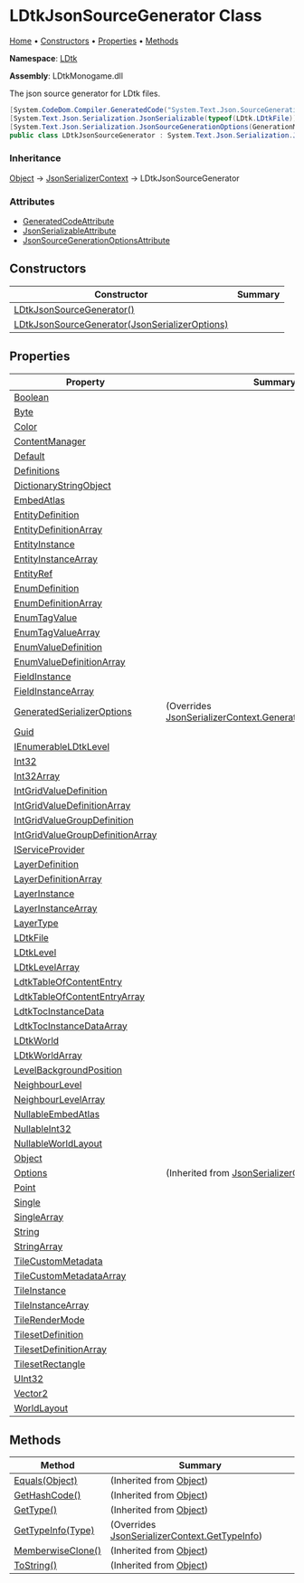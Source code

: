 # LDtkJsonSourceGenerator Class

[Home](../../README.md) &#x2022; [Constructors](#constructors) &#x2022; [Properties](#properties) &#x2022; [Methods](#methods)

**Namespace**: [LDtk](../README.md)

**Assembly**: LDtkMonogame\.dll

  
 The json source generator for LDtk files\. 

```csharp
[System.CodeDom.Compiler.GeneratedCode("System.Text.Json.SourceGeneration", "6.0.9.10508")]
[System.Text.Json.Serialization.JsonSerializable(typeof(LDtk.LDtkFile))]
[System.Text.Json.Serialization.JsonSourceGenerationOptions(GenerationMode = System.Text.Json.Serialization.JsonSourceGenerationMode.Metadata)]
public class LDtkJsonSourceGenerator : System.Text.Json.Serialization.JsonSerializerContext
```

### Inheritance

[Object](https://docs.microsoft.com/en-us/dotnet/api/system.object) &#x2192; [JsonSerializerContext](https://docs.microsoft.com/en-us/dotnet/api/system.text.json.serialization.jsonserializercontext) &#x2192; LDtkJsonSourceGenerator

### Attributes

* [GeneratedCodeAttribute](https://docs.microsoft.com/en-us/dotnet/api/system.codedom.compiler.generatedcodeattribute)
* [JsonSerializableAttribute](https://docs.microsoft.com/en-us/dotnet/api/system.text.json.serialization.jsonserializableattribute)
* [JsonSourceGenerationOptionsAttribute](https://docs.microsoft.com/en-us/dotnet/api/system.text.json.serialization.jsonsourcegenerationoptionsattribute)

## Constructors

| Constructor | Summary |
| ----------- | ------- |
| [LDtkJsonSourceGenerator()](-ctor/README.md#757449416) | |
| [LDtkJsonSourceGenerator(JsonSerializerOptions)](-ctor/README.md#4033714796) | |

## Properties

| Property | Summary |
| -------- | ------- |
| [Boolean](Boolean/README.md) | |
| [Byte](Byte/README.md) | |
| [Color](Color/README.md) | |
| [ContentManager](ContentManager/README.md) | |
| [Default](Default/README.md) | |
| [Definitions](Definitions/README.md) | |
| [DictionaryStringObject](DictionaryStringObject/README.md) | |
| [EmbedAtlas](EmbedAtlas/README.md) | |
| [EntityDefinition](EntityDefinition/README.md) | |
| [EntityDefinitionArray](EntityDefinitionArray/README.md) | |
| [EntityInstance](EntityInstance/README.md) | |
| [EntityInstanceArray](EntityInstanceArray/README.md) | |
| [EntityRef](EntityRef/README.md) | |
| [EnumDefinition](EnumDefinition/README.md) | |
| [EnumDefinitionArray](EnumDefinitionArray/README.md) | |
| [EnumTagValue](EnumTagValue/README.md) | |
| [EnumTagValueArray](EnumTagValueArray/README.md) | |
| [EnumValueDefinition](EnumValueDefinition/README.md) | |
| [EnumValueDefinitionArray](EnumValueDefinitionArray/README.md) | |
| [FieldInstance](FieldInstance/README.md) | |
| [FieldInstanceArray](FieldInstanceArray/README.md) | |
| [GeneratedSerializerOptions](GeneratedSerializerOptions/README.md) |  \(Overrides [JsonSerializerContext.GeneratedSerializerOptions](https://docs.microsoft.com/en-us/dotnet/api/system.text.json.serialization.jsonserializercontext.generatedserializeroptions)\) |
| [Guid](Guid/README.md) | |
| [IEnumerableLDtkLevel](IEnumerableLDtkLevel/README.md) | |
| [Int32](Int32/README.md) | |
| [Int32Array](Int32Array/README.md) | |
| [IntGridValueDefinition](IntGridValueDefinition/README.md) | |
| [IntGridValueDefinitionArray](IntGridValueDefinitionArray/README.md) | |
| [IntGridValueGroupDefinition](IntGridValueGroupDefinition/README.md) | |
| [IntGridValueGroupDefinitionArray](IntGridValueGroupDefinitionArray/README.md) | |
| [IServiceProvider](IServiceProvider/README.md) | |
| [LayerDefinition](LayerDefinition/README.md) | |
| [LayerDefinitionArray](LayerDefinitionArray/README.md) | |
| [LayerInstance](LayerInstance/README.md) | |
| [LayerInstanceArray](LayerInstanceArray/README.md) | |
| [LayerType](LayerType/README.md) | |
| [LDtkFile](LDtkFile/README.md) | |
| [LDtkLevel](LDtkLevel/README.md) | |
| [LDtkLevelArray](LDtkLevelArray/README.md) | |
| [LdtkTableOfContentEntry](LdtkTableOfContentEntry/README.md) | |
| [LdtkTableOfContentEntryArray](LdtkTableOfContentEntryArray/README.md) | |
| [LdtkTocInstanceData](LdtkTocInstanceData/README.md) | |
| [LdtkTocInstanceDataArray](LdtkTocInstanceDataArray/README.md) | |
| [LDtkWorld](LDtkWorld/README.md) | |
| [LDtkWorldArray](LDtkWorldArray/README.md) | |
| [LevelBackgroundPosition](LevelBackgroundPosition/README.md) | |
| [NeighbourLevel](NeighbourLevel/README.md) | |
| [NeighbourLevelArray](NeighbourLevelArray/README.md) | |
| [NullableEmbedAtlas](NullableEmbedAtlas/README.md) | |
| [NullableInt32](NullableInt32/README.md) | |
| [NullableWorldLayout](NullableWorldLayout/README.md) | |
| [Object](Object/README.md) | |
| [Options](https://docs.microsoft.com/en-us/dotnet/api/system.text.json.serialization.jsonserializercontext.options) |  \(Inherited from [JsonSerializerContext](https://docs.microsoft.com/en-us/dotnet/api/system.text.json.serialization.jsonserializercontext)\) |
| [Point](Point/README.md) | |
| [Single](Single/README.md) | |
| [SingleArray](SingleArray/README.md) | |
| [String](String/README.md) | |
| [StringArray](StringArray/README.md) | |
| [TileCustomMetadata](TileCustomMetadata/README.md) | |
| [TileCustomMetadataArray](TileCustomMetadataArray/README.md) | |
| [TileInstance](TileInstance/README.md) | |
| [TileInstanceArray](TileInstanceArray/README.md) | |
| [TileRenderMode](TileRenderMode/README.md) | |
| [TilesetDefinition](TilesetDefinition/README.md) | |
| [TilesetDefinitionArray](TilesetDefinitionArray/README.md) | |
| [TilesetRectangle](TilesetRectangle/README.md) | |
| [UInt32](UInt32/README.md) | |
| [Vector2](Vector2/README.md) | |
| [WorldLayout](WorldLayout/README.md) | |

## Methods

| Method | Summary |
| ------ | ------- |
| [Equals(Object)](https://docs.microsoft.com/en-us/dotnet/api/system.object.equals) |  \(Inherited from [Object](https://docs.microsoft.com/en-us/dotnet/api/system.object)\) |
| [GetHashCode()](https://docs.microsoft.com/en-us/dotnet/api/system.object.gethashcode) |  \(Inherited from [Object](https://docs.microsoft.com/en-us/dotnet/api/system.object)\) |
| [GetType()](https://docs.microsoft.com/en-us/dotnet/api/system.object.gettype) |  \(Inherited from [Object](https://docs.microsoft.com/en-us/dotnet/api/system.object)\) |
| [GetTypeInfo(Type)](GetTypeInfo/README.md) |  \(Overrides [JsonSerializerContext.GetTypeInfo](https://docs.microsoft.com/en-us/dotnet/api/system.text.json.serialization.jsonserializercontext.gettypeinfo)\) |
| [MemberwiseClone()](https://docs.microsoft.com/en-us/dotnet/api/system.object.memberwiseclone) |  \(Inherited from [Object](https://docs.microsoft.com/en-us/dotnet/api/system.object)\) |
| [ToString()](https://docs.microsoft.com/en-us/dotnet/api/system.object.tostring) |  \(Inherited from [Object](https://docs.microsoft.com/en-us/dotnet/api/system.object)\) |

